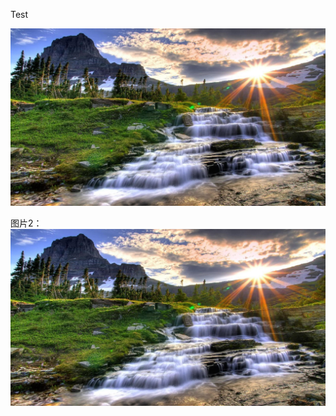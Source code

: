 Test

![图片展示](https://github.com/tengjingshu28/tech/blob/master/images/333.jpg)

图片2：
![img](images/333.jpg)
